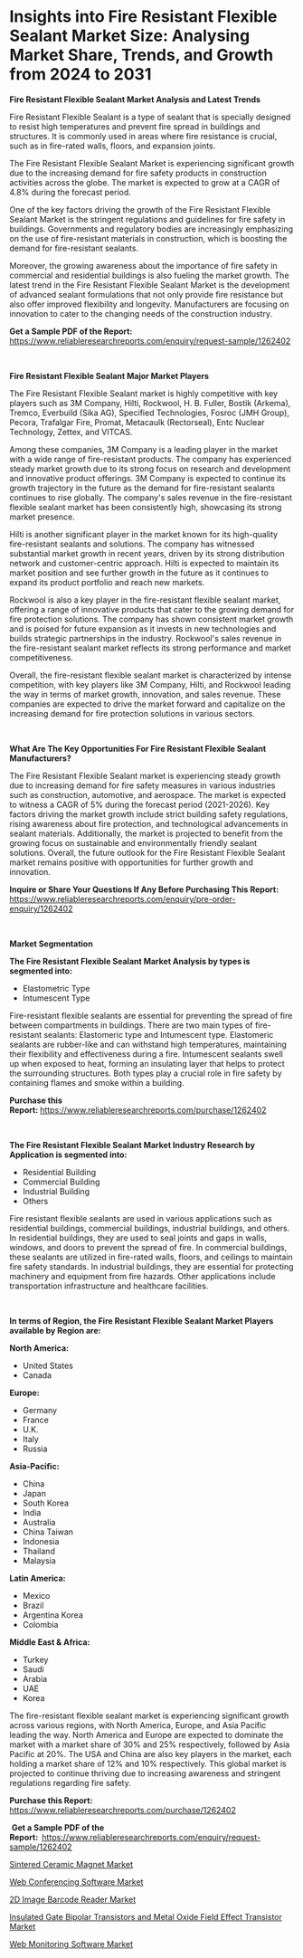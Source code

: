 <p><h1>Insights into Fire Resistant Flexible Sealant Market Size: Analysing Market Share, Trends, and Growth from 2024 to 2031</h1></p><p><strong>Fire Resistant Flexible Sealant Market Analysis and Latest Trends</strong></p>
<p><p>Fire Resistant Flexible Sealant is a type of sealant that is specially designed to resist high temperatures and prevent fire spread in buildings and structures. It is commonly used in areas where fire resistance is crucial, such as in fire-rated walls, floors, and expansion joints.</p><p>The Fire Resistant Flexible Sealant Market is experiencing significant growth due to the increasing demand for fire safety products in construction activities across the globe. The market is expected to grow at a CAGR of 4.8% during the forecast period.</p><p>One of the key factors driving the growth of the Fire Resistant Flexible Sealant Market is the stringent regulations and guidelines for fire safety in buildings. Governments and regulatory bodies are increasingly emphasizing on the use of fire-resistant materials in construction, which is boosting the demand for fire-resistant sealants.</p><p>Moreover, the growing awareness about the importance of fire safety in commercial and residential buildings is also fueling the market growth. The latest trend in the Fire Resistant Flexible Sealant Market is the development of advanced sealant formulations that not only provide fire resistance but also offer improved flexibility and longevity. Manufacturers are focusing on innovation to cater to the changing needs of the construction industry.</p></p>
<p><strong>Get a Sample PDF of the Report:&nbsp;</strong> <a href="https://www.reliableresearchreports.com/enquiry/request-sample/1262402">https://www.reliableresearchreports.com/enquiry/request-sample/1262402</a></p>
<p>&nbsp;</p>
<p><strong>Fire Resistant Flexible Sealant Major Market Players</strong></p>
<p><p>The Fire Resistant Flexible Sealant market is highly competitive with key players such as 3M Company, Hilti, Rockwool, H. B. Fuller, Bostik (Arkema), Tremco, Everbuild (Sika AG), Specified Technologies, Fosroc (JMH Group), Pecora, Trafalgar Fire, Promat, Metacaulk (Rectorseal), Entc Nuclear Technology, Zettex, and VITCAS.</p><p>Among these companies, 3M Company is a leading player in the market with a wide range of fire-resistant products. The company has experienced steady market growth due to its strong focus on research and development and innovative product offerings. 3M Company is expected to continue its growth trajectory in the future as the demand for fire-resistant sealants continues to rise globally. The company's sales revenue in the fire-resistant flexible sealant market has been consistently high, showcasing its strong market presence.</p><p>Hilti is another significant player in the market known for its high-quality fire-resistant sealants and solutions. The company has witnessed substantial market growth in recent years, driven by its strong distribution network and customer-centric approach. Hilti is expected to maintain its market position and see further growth in the future as it continues to expand its product portfolio and reach new markets.</p><p>Rockwool is also a key player in the fire-resistant flexible sealant market, offering a range of innovative products that cater to the growing demand for fire protection solutions. The company has shown consistent market growth and is poised for future expansion as it invests in new technologies and builds strategic partnerships in the industry. Rockwool's sales revenue in the fire-resistant sealant market reflects its strong performance and market competitiveness.</p><p>Overall, the fire-resistant flexible sealant market is characterized by intense competition, with key players like 3M Company, Hilti, and Rockwool leading the way in terms of market growth, innovation, and sales revenue. These companies are expected to drive the market forward and capitalize on the increasing demand for fire protection solutions in various sectors.</p></p>
<p>&nbsp;</p>
<p><strong>What Are The Key Opportunities For Fire Resistant Flexible Sealant Manufacturers?</strong></p>
<p><p>The Fire Resistant Flexible Sealant market is experiencing steady growth due to increasing demand for fire safety measures in various industries such as construction, automotive, and aerospace. The market is expected to witness a CAGR of 5% during the forecast period (2021-2026). Key factors driving the market growth include strict building safety regulations, rising awareness about fire protection, and technological advancements in sealant materials. Additionally, the market is projected to benefit from the growing focus on sustainable and environmentally friendly sealant solutions. Overall, the future outlook for the Fire Resistant Flexible Sealant market remains positive with opportunities for further growth and innovation.</p></p>
<p><strong>Inquire or Share Your Questions If Any Before Purchasing This Report:</strong> <a href="https://www.reliableresearchreports.com/enquiry/pre-order-enquiry/1262402">https://www.reliableresearchreports.com/enquiry/pre-order-enquiry/1262402</a></p>
<p>&nbsp;</p>
<p><strong>Market Segmentation</strong></p>
<p><strong>The Fire Resistant Flexible Sealant Market Analysis by types is segmented into:</strong></p>
<p><ul><li>Elastometric Type</li><li>Intumescent Type</li></ul></p>
<p><p>Fire-resistant flexible sealants are essential for preventing the spread of fire between compartments in buildings. There are two main types of fire-resistant sealants: Elastomeric type and Intumescent type. Elastomeric sealants are rubber-like and can withstand high temperatures, maintaining their flexibility and effectiveness during a fire. Intumescent sealants swell up when exposed to heat, forming an insulating layer that helps to protect the surrounding structures. Both types play a crucial role in fire safety by containing flames and smoke within a building.</p></p>
<p><strong>Purchase this Report:&nbsp;</strong><a href="https://www.reliableresearchreports.com/purchase/1262402">https://www.reliableresearchreports.com/purchase/1262402</a></p>
<p>&nbsp;</p>
<p><strong>The Fire Resistant Flexible Sealant Market Industry Research by Application is segmented into:</strong></p>
<p><ul><li>Residential Building</li><li>Commercial Building</li><li>Industrial Building</li><li>Others</li></ul></p>
<p><p>Fire resistant flexible sealants are used in various applications such as residential buildings, commercial buildings, industrial buildings, and others. In residential buildings, they are used to seal joints and gaps in walls, windows, and doors to prevent the spread of fire. In commercial buildings, these sealants are utilized in fire-rated walls, floors, and ceilings to maintain fire safety standards. In industrial buildings, they are essential for protecting machinery and equipment from fire hazards. Other applications include transportation infrastructure and healthcare facilities.</p></p>
<p>&nbsp;</p>
<p><strong>In terms of Region, the Fire Resistant Flexible Sealant Market Players available by Region are:</strong></p>
<p>
    <p> <strong> North America: </strong>
        <ul>
            <li>United States</li>
            <li>Canada</li>
        </ul>
        </p> 
    <p> <strong> Europe: </strong>
        <ul>
            <li>Germany</li>
            <li>France</li>
            <li>U.K.</li>
            <li>Italy</li>
            <li>Russia</li>
        </ul>
        </p> 
    <p> <strong> Asia-Pacific: </strong>
        <ul>
            <li>China</li>
            <li>Japan</li>
            <li>South Korea</li>
            <li>India</li>
            <li>Australia</li>
            <li>China Taiwan</li>
            <li>Indonesia</li>
            <li>Thailand</li>
            <li>Malaysia</li>
        </ul>
        </p> 
    <p> <strong> Latin America: </strong>
        <ul>
            <li>Mexico</li>
            <li>Brazil</li>
            <li>Argentina Korea</li>
            <li>Colombia</li>
        </ul>
        </p> 
    <p> <strong> Middle East & Africa: </strong>
        <ul>
            <li>Turkey</li>
            <li>Saudi</li>
            <li>Arabia</li>
            <li>UAE</li>
            <li>Korea</li>
        </ul>
    </p>
    </p>
<p><p>The fire-resistant flexible sealant market is experiencing significant growth across various regions, with North America, Europe, and Asia Pacific leading the way. North America and Europe are expected to dominate the market with a market share of 30% and 25% respectively, followed by Asia Pacific at 20%. The USA and China are also key players in the market, each holding a market share of 12% and 10% respectively. This global market is projected to continue thriving due to increasing awareness and stringent regulations regarding fire safety.</p></p>
<p><strong>Purchase this Report: </strong><a href="https://www.reliableresearchreports.com/purchase/1262402">https://www.reliableresearchreports.com/purchase/1262402</a></p>
<p>&nbsp;<strong>Get a Sample PDF of the Report:&nbsp;&nbsp;</strong><a href="https://www.reliableresearchreports.com/enquiry/request-sample/1262402">https://www.reliableresearchreports.com/enquiry/request-sample/1262402</a></p>
<p><strong></strong></p>
<p><p><a href="https://github.com/Paul14Anderson63/Market-Research-Report-List-2/blob/main/sintered-ceramic-magnet-market.md">Sintered Ceramic Magnet Market</a></p><p><a href="https://medium.com/@bobbyrobinson56/web-conferencing-software-market-research-report-its-history-and-forecast-2024-to-2031-63064ff73318">Web Conferencing Software Market</a></p><p><a href="https://github.com/mabutironaldo/Market-Research-Report-List-3/blob/main/2d-image-barcode-reader-market.md">2D Image Barcode Reader Market</a></p><p><a href="https://issuu.com/reportprime-2/docs/insulated-gate-bipolar-transistors-and-metal-oxide">Insulated Gate Bipolar Transistors and Metal Oxide Field Effect Transistor Market</a></p><p><a href="https://medium.com/@bobbyrobinson56/web-monitoring-software-market-competitive-analysis-market-trends-and-forecast-to-2031-7fd9bfb857f5">Web Monitoring Software Market</a></p></p>